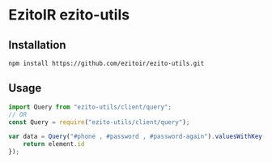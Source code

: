 # EzitoIR ezito-utils

## Installation

    npm install https://github.com/ezitoir/ezito-utils.git

## Usage

```javascript
import Query from "ezito-utils/client/query";
// OR
const Query = require("ezito-utils/client/query");

var data = Query("#phone , #password , #password-again").valuesWithKey(function(value , element){
    return element.id
});



